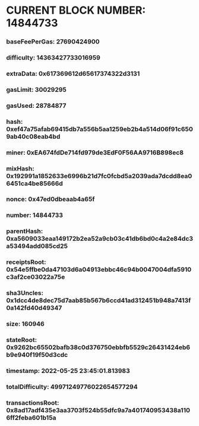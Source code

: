 # CURRENT BLOCK NUMBER: 14844733

### baseFeePerGas: 27690424900
### difficulty: 14363427733016959
### extraData: 0x617369612d65617374322d3131
### gasLimit: 30029295
### gasUsed: 28784877
### hash: 0xef47a75afab69415db7a556b5aa1259eb2b4a514d06f91c6509ab40c08eab4bd
### miner: 0xEA674fdDe714fd979de3EdF0F56AA9716B898ec8
### mixHash: 0x192991a1852633e6996b21d7fc0fcbd5a2039ada7dcdd8ea06451ca4be85666d
### nonce: 0x47ed0dbeaab4a65f
### number: 14844733
### parentHash: 0xa5609033eaa149172b2ea52a9cb03c41db6bd0c4a2e84dc3a53494add085cd25
### receiptsRoot: 0x54e5ffbe0da47103d6a04913ebbc46c94b0047004dfa5910c3af2ce03022a75e
### sha3Uncles: 0x1dcc4de8dec75d7aab85b567b6ccd41ad312451b948a7413f0a142fd40d49347
### size: 160946
### stateRoot: 0x9262bc65502bafb38c0d376750ebbfb5529c26431424eb6b9e940f19f50d3cdc
### timestamp: 2022-05-25 23:45:01.813983
### totalDifficulty: 49971249776022654577294
### transactionsRoot: 0x8ad17adf435e3aa3703f524b55dfc9a7a401740953438a1106ff2feba601b15a
